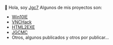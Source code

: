 👋 Hola, soy [Jgc7](http://tinyurl.com/Jgc777)
Algunos de mis proyectos son:
- [Win10IE](tinyurl.com/Win10IE-web)
- [VNCHack](tinyurl.com/VNCHack-web)
- [HTML2EXE](tinyurl.com/HTML2EXE-web)
- [JGCMC](tinyurl.com/JGCMC-web)
- Otros, algunos publicados y otros por publicar...
